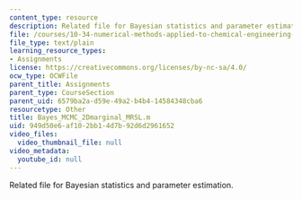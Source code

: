 ```yaml
---
content_type: resource
description: Related file for Bayesian statistics and parameter estimation.
file: /courses/10-34-numerical-methods-applied-to-chemical-engineering-fall-2005/949d50e6af102bb14d7b92d6d2961652_Bayes_MCMC_2Dmarginal_MRSL.m
file_type: text/plain
learning_resource_types:
- Assignments
license: https://creativecommons.org/licenses/by-nc-sa/4.0/
ocw_type: OCWFile
parent_title: Assignments
parent_type: CourseSection
parent_uid: 6579ba2a-d59e-49a2-b4b4-14584348cba6
resourcetype: Other
title: Bayes_MCMC_2Dmarginal_MRSL.m
uid: 949d50e6-af10-2bb1-4d7b-92d6d2961652
video_files:
  video_thumbnail_file: null
video_metadata:
  youtube_id: null
---
```

Related file for Bayesian statistics and parameter estimation.